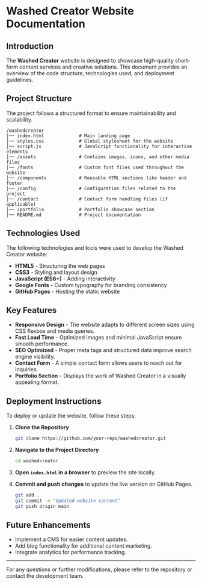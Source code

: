 # Washed Creator Website Documentation

## Introduction
The **Washed Creator** website is designed to showcase high-quality short-form content services and creative solutions. This document provides an overview of the code structure, technologies used, and deployment guidelines.

## Project Structure
The project follows a structured format to ensure maintainability and scalability.

```
/washedcreator
│── index.html             # Main landing page
│── styles.css             # Global stylesheet for the website
│── script.js              # JavaScript functionality for interactive elements
│── /assets                # Contains images, icons, and other media files
│── /fonts                 # Custom font files used throughout the website
│── /components            # Reusable HTML sections like header and footer
│── /config                # Configuration files related to the project
│── /contact               # Contact form handling files (if applicable)
│── /portfolio             # Portfolio showcase section
│── README.md              # Project documentation
```

## Technologies Used
The following technologies and tools were used to develop the Washed Creator website:
- **HTML5** - Structuring the web pages
- **CSS3** - Styling and layout design
- **JavaScript (ES6+)** - Adding interactivity
- **Google Fonts** - Custom typography for branding consistency
- **GitHub Pages** - Hosting the static website

## Key Features
- **Responsive Design** - The website adapts to different screen sizes using CSS flexbox and media queries.
- **Fast Load Time** - Optimized images and minimal JavaScript ensure smooth performance.
- **SEO Optimized** - Proper meta tags and structured data improve search engine visibility.
- **Contact Form** - A simple contact form allows users to reach out for inquiries.
- **Portfolio Section** - Displays the work of Washed Creator in a visually appealing format.

## Deployment Instructions
To deploy or update the website, follow these steps:

1. **Clone the Repository**
   ```sh
   git clone https://github.com/your-repo/washedcreator.git
   ```

2. **Navigate to the Project Directory**
   ```sh
   cd washedcreator
   ```

3. **Open `index.html` in a browser** to preview the site locally.

4. **Commit and push changes** to update the live version on GitHub Pages.
   ```sh
   git add .
   git commit -m "Updated website content"
   git push origin main
   ```

## Future Enhancements
- Implement a CMS for easier content updates.
- Add blog functionality for additional content marketing.
- Integrate analytics for performance tracking.

---

For any questions or further modifications, please refer to the repository or contact the development team.


